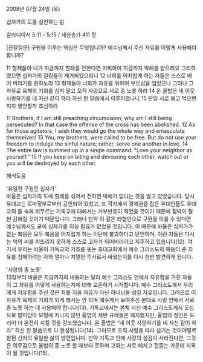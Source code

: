 2008년 07월 24일 (목)

십자가의 도를 실천하는 삶



갈라디아서 5:11 - 5:15 / 새찬송가 411 장


[관찰질문]
구원을 이루는 핵심은 무엇입니까? 
예수님께서 주신 자유를 어떻게 사용해야 합니까?

11 형제들아 내가 지금까지 할례를 전한다면 어찌하여 지금까지 박해를 받으리요 그리하였으면 십자가의 걸림돌이 제거되었으리니 
12 너희를 어지럽게 하는 자들은 스스로 베어 버리기를 원하노라 
13 형제들아 너희가 자유를 위하여 부르심을 입었으나 그러나 그 자유로 육체의 기회를 삼지 말고 오직 사랑으로 서로 종 노릇 하라 
14 온 율법은 네 이웃 사랑하기를 네 자신 같이 하라 하신 한 말씀에서 이루어졌나니 
15 만일 서로 물고 먹으면 피차 멸망할까 조심하라 

11 Brothers, if I am still preaching circumcision, why am I still being persecuted? In that case the offense of the cross has been abolished. 
12 As for those agitators, I wish they would go the whole way and emasculate themselves! 
13 You, my brothers, were called to be free. But do not use your freedom to indulge the sinful nature; rather, serve one another in love. 
14 The entire law is summed up in a single command: "Love your neighbor as yourself." 
15  If you keep on biting and devouring each other, watch out or you will be destroyed by each other.

해석도움





'유일한 구원인 십자가'  
바울은 십자가의 도에 할례를 섞어서 전하면 박해가 없다는 것을 알고 있었습니다. 당시 유대교는 로마정부로부터 공인되어 있었고, 또 각지에서 경제권을 잡은 유대인들도 유대교의 틀 속에 머무르는 기독교에 대해서는 거부반응이 적었을 것이기 때문에 핍박이 훨씬 감해질 것이기 때문입니다. 그러나 만약 이 같은 타협안으로 구원을 이룰 수 있다면 예수님께서도 굳이 십자가를 지실 필요가 없었을 것입니다. 이 때문에 바울은 십자가가 없는 복음은 모두 복음을 어지럽게 하는 이단에 불과하다고 단언하며, 이런 자들은 다시는 악의 씨를 퍼뜨리지 못하게 스스로 고자가 되어버리라고 저주하고 있습니다(12). 여기서 우리는 바울이 기독교의 기초를 놓는 초대교회에서 예수 그리스도의 복음이 준 자유를 침해하려는 자와 얼마나 치열한 투사로서 싸웠는지를 다시 한번 발견하게 됩니다.       

'사랑의 종 노릇'  
13절부터 바울은 지금까지의 내용과는 달리 예수 그리스도 안에서 자유함을 가진 자들이 그 자유를 어떻게 사용하는지에 대해 교훈하기 시작합니다. 예수 그리스도께서 우리에게 자유함을 주신 것은 죄를 지을 자유가 아닌 하나님을 섬길 자유입니다. 그러므로 이 자유가 육체의 기회가 되게 해서는 안 되며 예수께서 보여주신 본대로 사랑 안에서 서로 종 노릇 하는 데 사용해야 합니다(13). 기독교에서는 본체 되신 예수 그리스도께서 오심으로 말미암아 모형에 지나지 않던 율법의 제반 규례들은 폐지했지만, 율법의 정신은 도리어 더 온전히 지킬 것을 강조했습니다. 온 율법은 “네 이웃 사랑하기를 네 자신 같이 하라” 하신 한 말씀으로 다 완성됩니다(14). 그러므로 오직 사랑을 따라 섬기는 것이야말로 참된 신자의 유일한 삶의 방편입니다. 만약 기독교 안에 사랑의 섬김이 사라진다면, 그것은 의무감으로 율법의 종 노릇 할 때보다 못하며 교회는 서로 해치고 헐뜯는 가운데 지옥이 될 것입니다(15).